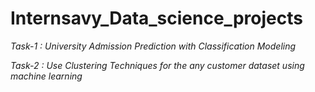 # Internsavy_Data_science_projects  
*Task-1 : University Admission Prediction with Classification Modeling*

*Task-2 : Use Clustering Techniques for the any customer dataset using machine learning*


